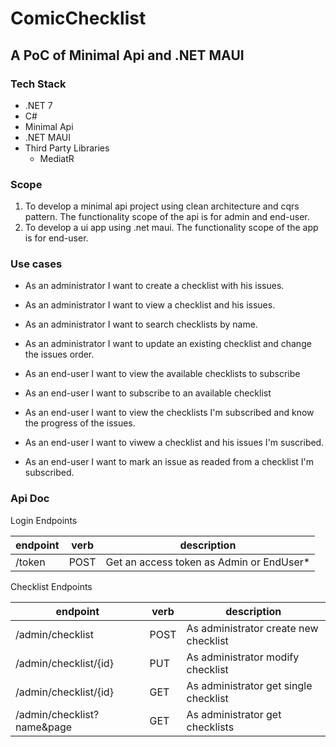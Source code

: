 # ComicChecklist

## A PoC of Minimal Api and .NET MAUI

### Tech Stack

- .NET 7
- C#
- Minimal Api
- .NET MAUI
- Third Party Libraries
  - MediatR 

### Scope

1. To develop a minimal api project using clean architecture and cqrs pattern. The functionality scope of the api is for admin and end-user.
2. To develop a ui app using .net maui. The functionality scope of the app is for end-user.

### Use cases

- As an administrator I want to create a checklist with his issues.
- As an administrator I want to view a checklist and  his issues.
- As an administrator I want to search checklists by name.
- As an administrator I want to update an existing checklist and change the issues order.

- As an end-user I want to view the available checklists to subscribe
- As an end-user I want to subscribe to an available checklist
- As an end-user I want to view the checklists I'm subscribed and know the progress of the issues.
- As an end-user I want to viwew a checklist and his issues I'm suscribed.
- As an end-user I want to mark an issue as readed from a checklist I'm subscribed.

### Api Doc

Login Endpoints

| endpoint                   | verb      | description                                             |
| ---                        | ---       | ---                                                     |
| /token                     | POST      | Get an access token as Admin or EndUser*                | 

Checklist Endpoints

| endpoint                   | verb      | description                                             |
| ---                        | ---       | ---                                                     |
| /admin/checklist           | POST      | As administrator create new checklist                   |
| /admin/checklist/{id}      | PUT       | As administrator modify checklist                       |
| /admin/checklist/{id}      | GET       | As administrator get single checklist                   |
| /admin/checklist?name&page | GET       | As administrator get checklists                         |
